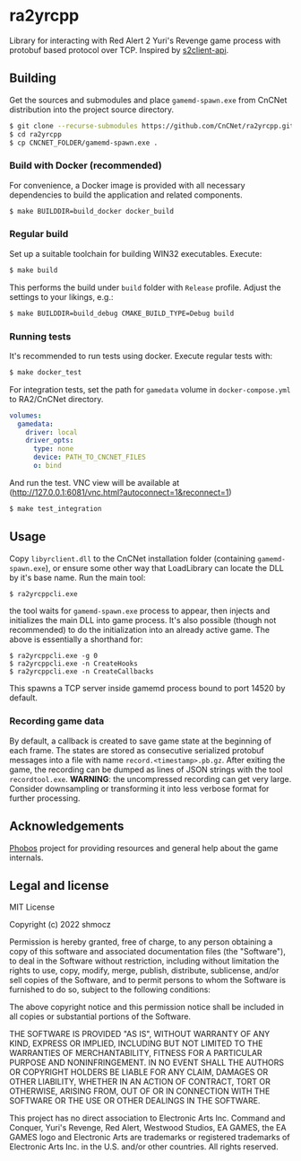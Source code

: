 # ra2yrcpp

Library for interacting with Red Alert 2 Yuri's Revenge game process with protobuf based protocol over TCP. Inspired by [s2client-api](https://github.com/Blizzard/s2client-api).

## Building

Get the sources and submodules and place `gamemd-spawn.exe` from CnCNet distribution into the project source directory.

```bash
$ git clone --recurse-submodules https://github.com/CnCNet/ra2yrcpp.git
$ cd ra2yrcpp
$ cp CNCNET_FOLDER/gamemd-spawn.exe .
```

### Build with Docker (recommended)

For convenience, a Docker image is provided with all necessary dependencies to build the application and related components.

```bash
$ make BUILDDIR=build_docker docker_build
```

### Regular build

Set up a suitable toolchain for building WIN32 executables. Execute:

```bash
$ make build
```

This performs the build under `build` folder with `Release` profile. Adjust the settings to your likings, e.g.:

```bash
$ make BUILDDIR=build_debug CMAKE_BUILD_TYPE=Debug build
```

### Running tests

It's recommended to run tests using docker. Execute regular tests with:

```bash
$ make docker_test
```

For integration tests, set the path for `gamedata` volume in `docker-compose.yml` to RA2/CnCNet directory.

```yaml
volumes:
  gamedata:
    driver: local
    driver_opts:
      type: none
      device: PATH_TO_CNCNET_FILES
      o: bind
```

And run the test. VNC view will be available at (http://127.0.0.1:6081/vnc.html?autoconnect=1&reconnect=1)

```bash
$ make test_integration
```

## Usage

Copy `libyrclient.dll` to the CnCNet installation folder (containing `gamemd-spawn.exe`), or ensure some other way that LoadLibrary can locate the DLL by it's base name. Run the main tool:

```bash
$ ra2yrcppcli.exe
```

the tool waits for `gamemd-spawn.exe` process to appear, then injects and initializes the main DLL into game process. It's also possible (though not recommended) to do the initialization into an already active game. The above is essentially a shorthand for:

```
$ ra2yrcppcli.exe -g 0
$ ra2yrcppcli.exe -n CreateHooks
$ ra2yrcppcli.exe -n CreateCallbacks
```

This spawns a TCP server inside gamemd process bound to port 14520 by default.

### Recording game data

By default, a callback is created to save game state at the beginning of each frame. The states are stored as consecutive serialized protobuf messages into a file with name `record.<timestamp>.pb.gz`. After exiting the game, the recording can be dumped as lines of JSON strings with the tool `recordtool.exe`. **WARNING**: the uncompressed recording can get very large. Consider downsampling or transforming it into less verbose format for further processing.

## Acknowledgements

[Phobos](https://github.com/Phobos-developers/Phobos) project for providing resources and general help about the game internals.

## Legal and license

MIT License

Copyright (c) 2022 shmocz

Permission is hereby granted, free of charge, to any person obtaining a copy
of this software and associated documentation files (the "Software"), to deal
in the Software without restriction, including without limitation the rights
to use, copy, modify, merge, publish, distribute, sublicense, and/or sell
copies of the Software, and to permit persons to whom the Software is
furnished to do so, subject to the following conditions:

The above copyright notice and this permission notice shall be included in all
copies or substantial portions of the Software.

THE SOFTWARE IS PROVIDED "AS IS", WITHOUT WARRANTY OF ANY KIND, EXPRESS OR
IMPLIED, INCLUDING BUT NOT LIMITED TO THE WARRANTIES OF MERCHANTABILITY,
FITNESS FOR A PARTICULAR PURPOSE AND NONINFRINGEMENT. IN NO EVENT SHALL THE
AUTHORS OR COPYRIGHT HOLDERS BE LIABLE FOR ANY CLAIM, DAMAGES OR OTHER
LIABILITY, WHETHER IN AN ACTION OF CONTRACT, TORT OR OTHERWISE, ARISING FROM,
OUT OF OR IN CONNECTION WITH THE SOFTWARE OR THE USE OR OTHER DEALINGS IN THE
SOFTWARE.

This project has no direct association to Electronic Arts Inc. Command and Conquer, Yuri's Revenge, Red Alert, Westwood Studios, EA GAMES, the EA GAMES logo and Electronic Arts are trademarks or registered trademarks of Electronic Arts Inc. in the U.S. and/or other countries. All rights reserved.
